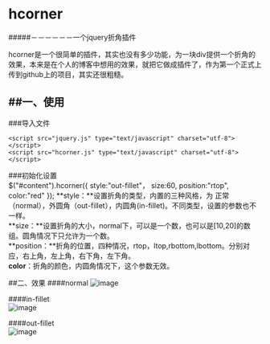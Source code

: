 # hcorner
#####－－－－－－一个jquery折角插件　　

hcorner是一个很简单的插件，其实也没有多少功能，为一块div提供一个折角的效果，本来是在个人的博客中想用的效果，就把它做成插件了，作为第一个正式上传到github上的项目，其实还很粗糙。  

##一、使用
---
###导入文件 
  
	<script src="jquery.js" type="text/javascript" charset="utf-8"></script>
	<script src="hcorner.js" type="text/javascript" charset="utf-8"></script>
###初始化设置  
	$("#content").hcorner({
        style:"out-fillet"，
		size:60,
		position:"rtop",
        color:"red"
	});
**style：**设置折角的类型，内置的三种风格，为 正常（normal），外圆角（out-fillet），内圆角(in-fillet)。不同类型，设置的参数也不一样。  
**size：**设置折角的大小，normal下，可以是一个数，也可以是[10,20]的数组。圆角情况下只允许为一个数。  
**position：**折角的位置，四种情况，rtop，ltop,rbottom,lbottom。分别对应，右上角，左上角，右下角，左下角。  
**color**：折角的颜色，内圆角情况下，这个参数无效。  

##二、效果
####normal
![image](https://github.com/hzj727792893@gmail.com/hcorner/raw/master/img/normal.jpg)  



####in-fillet  
![image](https://github.com/hzj727792893@gmail.com/hcorner/raw/master/img/in-fillet.jpg)  

####out-fillet  
![image](https://github.com/hzj727792893@gmail.com/hcorner/raw/master/img/out-fillet.jpg)